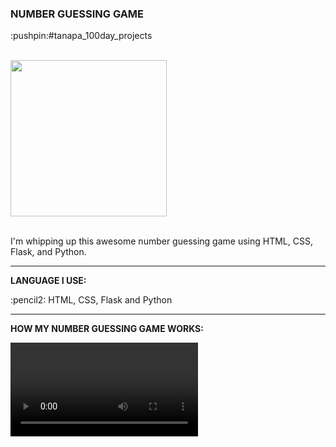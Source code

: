 <div>
  <h3>NUMBER GUESSING GAME</h3> 
  <p>:pushpin:#tanapa_100day_projects</p>
  <br>
  <div>
    <img src="https://github.com/TanapaPalmer/NUMBER_GUESSING_GAME/assets/119079803/97ba4839-42fe-4802-baa0-660717bcad9b" height="250"/>
  </div>
  <br>
  <p>I'm whipping up this awesome number guessing game using HTML, CSS, Flask, and Python.</p>

  <hr>

  <div>
    <p><strong>LANGUAGE I USE:</strong></p>
    <p>:pencil2: HTML, CSS, Flask and Python</p>
  </div>

  <hr>
  
  <div>
    <p><strong>HOW MY NUMBER GUESSING GAME WORKS:</strong></p>
    <video src=""></video>
  </div>
</div>


